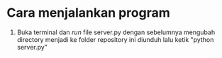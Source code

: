 # Cara menjalankan program
1. Buka terminal dan _run_ file server.py dengan sebelumnya mengubah directory menjadi ke folder repository ini diunduh lalu ketik "python server.py"
